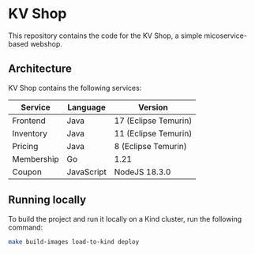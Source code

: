 # KV Shop
This repository contains the code for the KV Shop, a simple micoservice-based webshop.

## Architecture

KV Shop contains the following services:

| Service | Language | Version |
| --- | --- | --- |
| Frontend | Java | 17 (Eclipse Temurin) |
| Inventory | Java | 11 (Eclipse Temurin) |
| Pricing | Java | 8 (Eclipse Temurin) |
| Membership | Go | 1.21 |
| Coupon | JavaScript | NodeJS 18.3.0 |

## Running locally

To build the project and run it locally on a Kind cluster, run the following command:

```bash
make build-images load-to-kind deploy
```